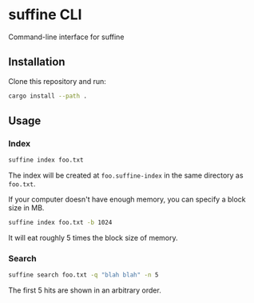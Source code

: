 # suffine CLI

Command-line interface for suffine

## Installation

Clone this repository and run:

```sh
cargo install --path .
```

## Usage

### Index

```sh
suffine index foo.txt
```

The index will be created at `foo.suffine-index` in the same directory as `foo.txt`.

If your computer doesn't have enough memory, you can specify a block size in MB.

```sh
suffine index foo.txt -b 1024
```

It will eat roughly 5 times the block size of memory.

### Search

```sh
suffine search foo.txt -q "blah blah" -n 5
```

The first 5 hits are shown in an arbitrary order.
